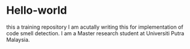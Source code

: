 # Hello-world
this a training repository
I am acutally writing this for implementation of code smell detection. I am a Master research student at Universiti Putra Malaysia.
